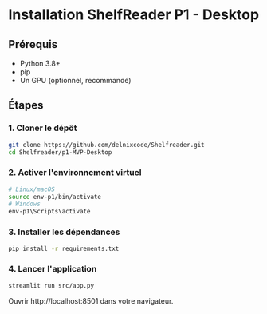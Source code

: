 # Installation ShelfReader P1 - Desktop

## Prérequis
- Python 3.8+
- pip
- Un GPU (optionnel, recommandé)

## Étapes

### 1. Cloner le dépôt
```bash
git clone https://github.com/delnixcode/Shelfreader.git
cd Shelfreader/p1-MVP-Desktop
```

### 2. Activer l'environnement virtuel
```bash
# Linux/macOS
source env-p1/bin/activate
# Windows
env-p1\Scripts\activate
```

### 3. Installer les dépendances
```bash
pip install -r requirements.txt
```

### 4. Lancer l'application
```bash
streamlit run src/app.py
```

Ouvrir http://localhost:8501 dans votre navigateur.
